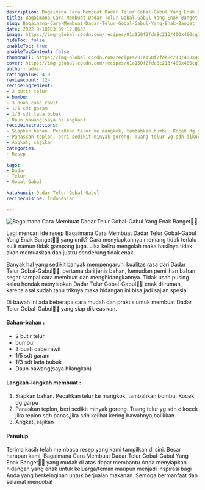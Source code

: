 ```yaml
---
description: Bagaimana Cara Membuat Dadar Telur Gobal-Gabul Yang Enak Banget"
title: Bagaimana Cara Membuat Dadar Telur Gobal-Gabul Yang Enak Banget
slug: Bagaimana-Cara-Membuat-Dadar-Telur-Gobal-Gabul-Yang-Enak-Banget
date: 2022-9-18T03:09:12.063Z
image: https://img-global.cpcdn.com/recipes/01a150f2fde8c213/400x400cq70/photo.jpg
hideToc: false
enableToc: true
enableTocContent: false
thumbnail: https://img-global.cpcdn.com/recipes/01a150f2fde8c213/400x400cq70/photo.jpg
cover: https://img-global.cpcdn.com/recipes/01a150f2fde8c213/400x400cq70/photo.jpg
author: admin
ratingvalue: 4.8
reviewcount: 124
recipeingredient:
- 2 butir telur
- bumbu:
- 3 buah cabe rawit
- 1/5 sdt garam
- 1/3 sdt lada bubuk
- Daun bawang(saya hilangkan)
recipeinstructions:
- Siapkan bahan. Pecahkan telur ke mangkok, tambahkan bumbu. Kocek dg garpu
- Panaskan teplon, beri sedikit minyak goreng. Tuang telur yg sdh dikocek jika teplon sdh panas,jika sdh kelihat kering bawahnya,balikkan.
- Angkat, sajikan
categories:
- Resep

tags:
- Dadar
- Telur
- Gobal-Gabul

katakunci: Dadar Telur Gobal-Gabul
recipecuisine: Indonesian

---
```


![Bagaimana Cara Membuat Dadar Telur Gobal-Gabul Yang Enak Banget👩‍🍳](https://img-global.cpcdn.com/recipes/01a150f2fde8c213/400x400cq70/photo.jpg)

Lagi mencari ide resep Bagaimana Cara Membuat Dadar Telur Gobal-Gabul Yang Enak Banget👩‍🍳 yang unik? Cara menyiapkannya memang tidak terlalu sulit namun tidak gampang juga. Jika keliru mengolah maka hasilnya tidak akan memuaskan dan justru cenderung tidak enak.

Banyak hal yang sedikit banyak mempengaruhi kualitas rasa dari Dadar Telur Gobal-Gabul👩‍🍳, pertama dari jenis bahan, kemudian pemilihan bahan segar sampai cara membuat dan menghidangkannya. Tidak usah pusing kalau hendak menyiapkan Dadar Telur Gobal-Gabul👩‍🍳 enak di rumah, karena asal sudah tahu triknya maka hidangan ini bisa jadi sajian spesial.

Di bawah ini ada beberapa cara mudah dan praktis untuk membuat Dadar Telur Gobal-Gabul👩‍🍳 yang siap dikreasikan.

<!--inarticleads1-->

#### Bahan-bahan :

- 2 butir telur
- bumbu:
- 3 buah cabe rawit
- 1/5 sdt garam
- 1/3 sdt lada bubuk
- Daun bawang(saya hilangkan)

<!--inarticleads2-->

#### Langkah-langkah membuat :

1. Siapkan bahan. Pecahkan telur ke mangkok, tambahkan bumbu. Kocek dg garpu
1. Panaskan teplon, beri sedikit minyak goreng. Tuang telur yg sdh dikocek jika teplon sdh panas,jika sdh kelihat kering bawahnya,balikkan.
1. Angkat, sajikan

#### Penutup

Terima kasih telah membaca resep yang kami tampilkan di sini. Besar harapan kami, Bagaimana Cara Membuat Dadar Telur Gobal-Gabul Yang Enak Banget👩‍🍳 yang mudah di atas dapat membantu Anda menyiapkan hidangan yang enak untuk keluarga/teman maupun menjadi inspirasi bagi Anda yang berkeinginan untuk berjualan makanan. Semoga bermanfaat dan selamat mencoba!